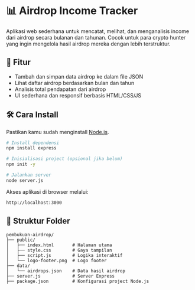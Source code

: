 # 📊 Airdrop Income Tracker

Aplikasi web sederhana untuk mencatat, melihat, dan menganalisis income dari airdrop secara bulanan dan tahunan. Cocok untuk para crypto hunter yang ingin mengelola hasil airdrop mereka dengan lebih terstruktur.

## 🚀 Fitur

- Tambah dan simpan data airdrop ke dalam file JSON
- Lihat daftar airdrop berdasarkan bulan dan tahun
- Analisis total pendapatan dari airdrop
- UI sederhana dan responsif berbasis HTML/CSS/JS

## 🛠️ Cara Install

Pastikan kamu sudah menginstall [Node.js](https://nodejs.org).

```bash
# Install dependensi
npm install express

# Inisialisasi project (opsional jika belum)
npm init -y

# Jalankan server
node server.js
```

Akses aplikasi di browser melalui:
```bash
http://localhost:3000
```

## 📁 Struktur Folder
```plaintext
pembukuan-airdrop/
├── public/
│   ├── index.html       # Halaman utama
│   ├── style.css        # Gaya tampilan
│   ├── script.js        # Logika interaktif
│   └── logo-footer.png  # Logo footer
├── data/
│   └── airdrops.json    # Data hasil airdrop
├── server.js            # Server Express
├── package.json         # Konfigurasi project Node.js
```
